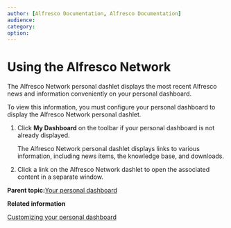 ```yaml
---
author: [Alfresco Documentation, Alfresco Documentation]
audience: 
category: 
option: 
---
```


# Using the Alfresco Network

The Alfresco Network personal dashlet displays the most recent Alfresco news and information conveniently on your personal dashboard.

To view this information, you must configure your personal dashboard to display the Alfresco Network personal dashlet.

1.  Click **My Dashboard** on the toolbar if your personal dashboard is not already displayed.

    The Alfresco Network personal dashlet displays links to various information, including news items, the knowledge base, and downloads.

2.  Click a link on the Alfresco Network dashlet to open the associated content in a separate window.


**Parent topic:**[Your personal dashboard](../concepts/dashboard-use.md)

**Related information**  


[Customizing your personal dashboard](dashboard-customize.md)

